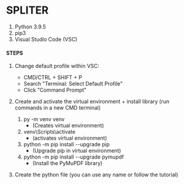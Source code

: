 # SPLITER

  1. Python 3.9.5 
  2. pip3
  3. Visual Studio Code (VSC)

#### STEPS

1. Change default profile within VSC:
    * CMD/CTRL + SHIFT + P
    * Search "Terminal: Select Default Profile"
    * Click "Command Prompt" 
   
2. Create and activate the virtual environment + install library (run commands in a new CMD terminal)
   1. py -m venv venv 
      * (Creates virtual environment)
   2. venv\Scripts\activate                   
      * (activates virtual environment)
   3. python -m pip install --upgrade pip     
      * (Upgrade pip in virtual environment)
   4. python -m pip install --upgrade pymupdf
      * (Install the PyMuPDF library)
   
3. Create the python file (you can use any name or follow the tutorial)